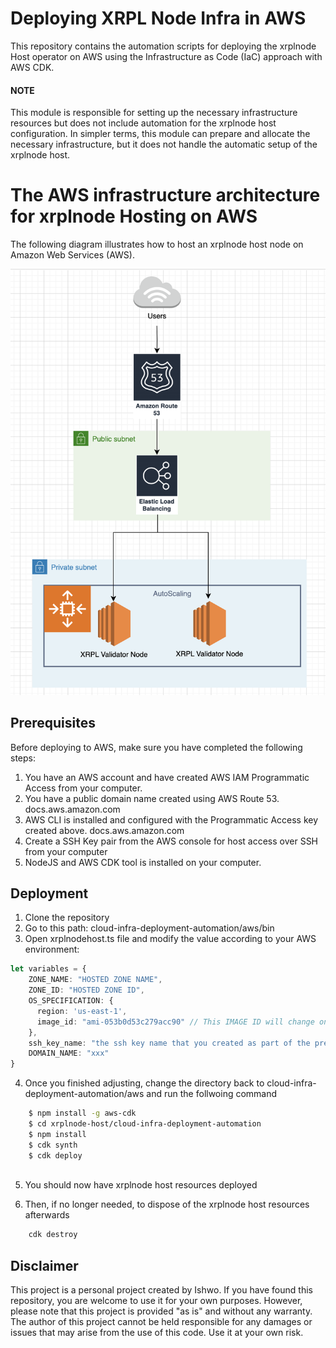 # Deploying XRPL Node Infra in AWS
This repository contains the automation scripts for deploying the xrplnode Host operator on AWS using the Infrastructure as Code (IaC) approach with AWS CDK.

#### NOTE  
This module is responsible for setting up the necessary infrastructure resources but does not include automation for the xrplnode host configuration. In simpler terms, this module can prepare and allocate the necessary infrastructure, but it does not handle the automatic setup of the xrplnode host.


# The AWS infrastructure architecture for xrplnode Hosting on AWS
The following diagram illustrates how to host an xrplnode host node on Amazon Web Services (AWS).

![Alt Text](./xrpl-cdk-deployment/architecture/aws-xprl-host-arch.png)


## Prerequisites
Before deploying to AWS, make sure you have completed the following steps:

1. You have an AWS account and have created AWS IAM Programmatic Access from your computer.
2. You have a public domain name created using AWS Route 53. docs.aws.amazon.com
3. AWS CLI is installed and configured with the Programmatic Access key created above. docs.aws.amazon.com  
4. Create a SSH Key pair from the AWS console for host access over SSH from your computer
4. NodeJS and AWS CDK tool is installed on your computer.

## Deployment 

1. Clone the repository 
2. Go to this path: cloud-infra-deployment-automation/aws/bin
3. Open xrplnodehost.ts file and modify the value according to your AWS environment: 
```typescript 
let variables = {
    ZONE_NAME: "HOSTED ZONE NAME", 
    ZONE_ID: "HOSTED ZONE ID", 
    OS_SPECIFICATION: {
      region: 'us-east-1', 
      image_id: "ami-053b0d53c279acc90" // This IMAGE ID will change on the AWS region that you're deploying from
    }, 
    ssh_key_name: "the ssh key name that you created as part of the pre-requisite steps", 
    DOMAIN_NAME: "xxx"
}
```

4. Once you finished adjusting, change the directory back to cloud-infra-deployment-automation/aws and run the follwoing command
```bash 
    $ npm install -g aws-cdk
    $ cd xrplnode-host/cloud-infra-deployment-automation
    $ npm install
    $ cdk synth
    $ cdk deploy
    

```
5. You should now have xrplnode host resources deployed 

6. Then, if no longer needed, to dispose of the xrplnode host resources afterwards
```bash 
    cdk destroy
```

## Disclaimer

This project is a personal project created by Ishwo. If you have found this repository, you are welcome to use it for your own purposes. However, please note that this project is provided "as is" and without any warranty. The author of this project cannot be held responsible for any damages or issues that may arise from the use of this code. Use it at your own risk.





